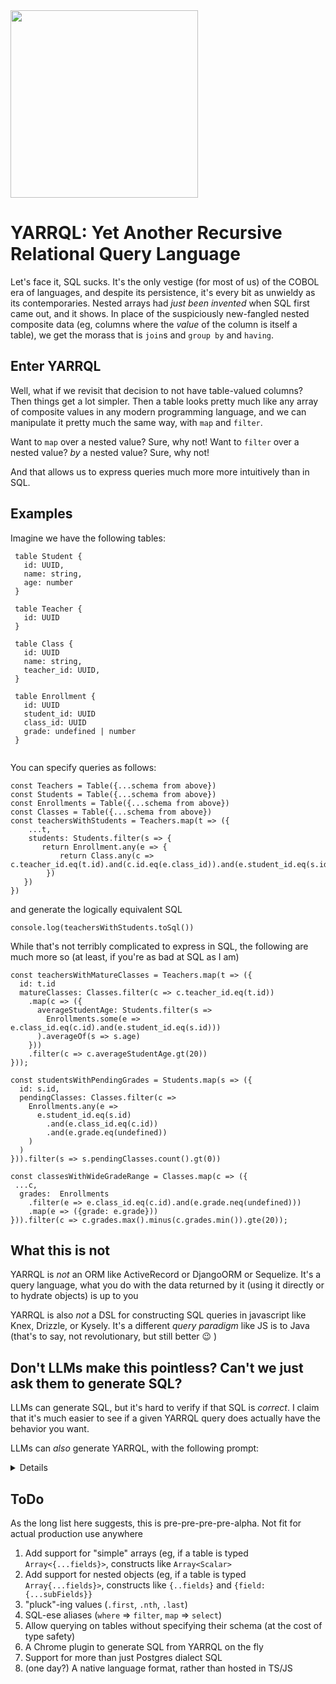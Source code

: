 <img src="https://github.com/user-attachments/assets/35982f58-7769-4630-9e20-b4d2bde57ded" width="300" />

# YARRQL: Yet Another Recursive Relational Query Language

Let's face it, SQL sucks. It's the only vestige (for most of us) of the COBOL era of languages, and despite its persistence, it's every bit as unwieldy as its contemporaries.
Nested arrays had _just been invented_ when SQL first came out, and it shows.
In place of the suspiciously new-fangled nested composite data (eg, columns where the _value_ of the column is itself a table), we get the morass that is `join`s and `group by` and `having`.

## Enter YARRQL

Well, what if we revisit that decision to not have table-valued columns? Then things get a lot simpler. 
Then a table looks pretty much like any array of composite values in any modern programming language, 
and we can manipulate it pretty much the same way, with `map` and `filter`. 

Want to `map` over a nested value? Sure, why not! Want to `filter` over a nested value? _by_ a nested value? Sure, why not!

And that allows us to express queries much more more intuitively than in SQL.

## Examples

Imagine we have the following tables:
```
 table Student {
   id: UUID,
   name: string,
   age: number
 }
 
 table Teacher {
   id: UUID
 }
 
 table Class {
   id: UUID
   name: string,
   teacher_id: UUID,
 }
 
 table Enrollment {
   id: UUID
   student_id: UUID
   class_id: UUID
   grade: undefined | number
 }
 
 ```
 You can specify queries as follows:
 ```
 const Teachers = Table({...schema from above})
 const Students = Table({...schema from above})
 const Enrollments = Table({...schema from above})
 const Classes = Table({...schema from above})
 const teachersWithStudents = Teachers.map(t => ({
     ...t, 
     students: Students.filter(s => {
        return Enrollment.any(e => {
            return Class.any(c => c.teacher_id.eq(t.id).and(c.id.eq(e.class_id)).and(e.student_id.eq(s.id))
         })
    })
 })
 ```
 and generate the logically equivalent SQL
 ```
 console.log(teachersWithStudents.toSql())
 ```

 While that's not terribly complicated to express in SQL, the following are much more so (at least, if you're as bad at SQL as I am)

 ```
 const teachersWithMatureClasses = Teachers.map(t => ({
   id: t.id
   matureClasses: Classes.filter(c => c.teacher_id.eq(t.id))
     .map(c => ({
       averageStudentAge: Students.filter(s => 
         Enrollments.some(e => e.class_id.eq(c.id).and(e.student_id.eq(s.id)))
       ).averageOf(s => s.age)
     }))
     .filter(c => c.averageStudentAge.gt(20))
 }));
 ```
 
 ```
 const studentsWithPendingGrades = Students.map(s => ({
   id: s.id,
   pendingClasses: Classes.filter(c => 
     Enrollments.any(e => 
       e.student_id.eq(s.id)
         .and(e.class_id.eq(c.id))
         .and(e.grade.eq(undefined))
     )
   )
 })).filter(s => s.pendingClasses.count().gt(0))
 ```
 
 ```
 const classesWithWideGradeRange = Classes.map(c => ({
  ...c,
   grades:  Enrollments
     .filter(e => e.class_id.eq(c.id).and(e.grade.neq(undefined)))
     .map(e => ({grade: e.grade}))
 })).filter(c => c.grades.max().minus(c.grades.min()).gte(20));
 ```

## What this is not

YARRQL is _not_ an ORM like ActiveRecord or DjangoORM or Sequelize. It's a query language, what you do with the data returned by it (using it directly or to hydrate objects) is up to you

YARRQL is also _not_ a DSL for constructing SQL queries in javascript like Knex, Drizzle, or Kysely. It's a different _query paradigm_ like JS is to Java (that's to say, not revolutionary, but still better :wink: )

## Don't LLMs make this pointless? Can't we just ask them to generate SQL?

LLMs can generate SQL, but it's hard to verify if that SQL is _correct_. I claim that it's much easier to see if a given YARRQL query does actually have the behavior you want.

LLMs can _also_ generate YARRQL, with the following prompt:

<details>
**YARRQL is a TypeScript-embedded query language for relational algebra, supporting nested (table-valued) columns and composable transformations. YARRQL queries are written using `.map`, `.filter`, `.any`, `.every`, and aggregate methods on table objects representing schema. Scalar columns map to values or expressions; table-valued columns map to subqueries (including nested `.filter`/`.map`). Filters use boolean-returning expressions (e.g., `s.age.gt(20)`), and aggregates like `.count()`, `.avg()` are called on subqueries. Logical connectives: `.and()`, `.or()`, `.not()`. Output is always a projection (`.map`), not direct selection of columns. Example:**

```typescript
const Teachers = Table({id: 'uuid', name: 'string'})
const Students = Table({id: 'uuid', name: 'string', age: 'number'})
const Enrollments = Table({student_id: 'uuid', class_id: 'uuid', grade: 'number'})
const Classes = Table({id: 'uuid', name: 'string', teacher_id: 'uuid'})

// Query for teachers with their students
const teachersWithStudents = Teachers.map(t => ({
  ...t,
  students: Students.filter(s =>
    Enrollments.any(e =>
      Classes.any(c =>
        c.teacher_id.eq(t.id).and(c.id.eq(e.class_id)).and(e.student_id.eq(s.id))
      )
    )
  )
}))

// Query for students with pending classes
const studentsWithPendingClasses = Students.map(s => ({
  id: s.id,
  pendingClasses: Classes.filter(c =>
    Enrollments.any(e =>
      e.student_id.eq(s.id).and(e.class_id.eq(c.id)).and(e.grade.eq(undefined))
    )
  )
})).filter(s => s.pendingClasses.count().gt(0))
```
API:
```typescript
class QueryBuilder<T extends Schema> {
  constructor(public node: Query<T>) {}
  toAST(): Query<T>

  filter(fn: (cols: ColumnAccessors<T>) => Expr): QueryBuilder<T>
  map<F extends Schema>(
    fn: (cols: ColumnAccessors<T>) => ColumnAccessors<F>
  ): QueryBuilder<F>
  orderBy(fn: (cols: ColumnAccessors<T>) => OrderSpec[]): QueryBuilder<T>
  groupBy(
    fn: (cols: ColumnAccessors<T>) => Expr
  ): QueryBuilder<{ key: ScalarType; values: T }>

  limit(n: number): QueryBuilder<T>
  offset(n: number): QueryBuilder<T>

  union(other: QueryBuilder<T>): QueryBuilder<T>
  intersect(other: QueryBuilder<T>): QueryBuilder<T>
  difference(other: QueryBuilder<T>): QueryBuilder<T>

  count(): ExprBuilder
  average(): ExprBuilder
  max(): ExprBuilder
  min(): ExprBuilder
  any(fn: (cols: ColumnAccessors<T>) => Expr): ExprBuilder
  every(fn: (cols: ColumnAccessors<T>) => Expr): ExprBuilder
}

class ExprBuilder {
  constructor(public node: Expr) {}

  eq(value: Expr | Scalar): ExprBuilder
  gt(value: Expr | number): ExprBuilder
  lt(value: Expr | number): ExprBuilder
  minus(value: Expr | number): ExprBuilder
  plus(value: Expr | number): ExprBuilder
  and(expr: Expr): ExprBuilder
  or(expr: Expr): ExprBuilder
  not(): ExprBuilder
  asc(): OrderSpecBuilder
  desc(): OrderSpecBuilder
}
```

**Generate queries in this style. Table-valued columns use nested subqueries via `.filter`/`.map`. Scalar columns are projected as values or aggregate expressions. Output is a `.map` projection (not SQL).**

</details>


## ToDo

As the long list here suggests, this is pre-pre-pre-pre-alpha. Not fit for actual production use anywhere

1. Add support for "simple" arrays (eg, if a table is typed `Array<{...fields}>`, constructs like `Array<Scalar>`
2. Add support for nested objects (eg, if a table is typed `Array{...fields}>`, constructs like `{..fields}` and `{field: {...subFields}}`
3. "pluck"-ing values (`.first`, `.nth`, `.last`)
3. SQL-ese aliases (`where` => `filter`, `map` => `select`)
4. Allow querying on tables without specifying their schema (at the cost of type safety)
5. A Chrome plugin to generate SQL from YARRQL on the fly
6. Support for more than just Postgres dialect SQL
7. (one day?) A native language format, rather than hosted in TS/JS
